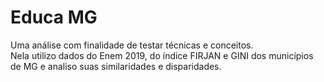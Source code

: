# Educa MG
Uma análise com finalidade de testar técnicas e conceitos.  
Nela utilizo dados do Enem 2019, do índice FIRJAN e GINI dos municípios de MG e analiso suas similaridades e disparidades.
